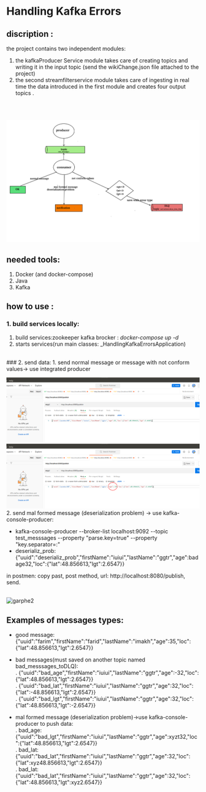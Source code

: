 # Handling Kafka Errors

## discription :
the project contains two independent modules:
1. the kafkaProducer Service module takes care of creating topics and writing it in the input topic (send the wikiChange.json file attached to the project)
2. the second streamfilterservice module takes care of ingesting in real time the data introduced in the first module and creates four output topics .
<br>
<br>

![garphe1](images/gr1.png)
## needed tools:
1. Docker (and docker-compose)
2. Java
3. Kafka
## how to use :
### 1. build services locally:
1. build services:zookeeper kafka brocker : _docker-compose up -d_
3. starts services(run main classes: _HandlingKafkaErrorsApplication)
<br>
### 2. send data:
1. send normal message or message with not conform values-> use integrated producer <br>
  
![normal_message](images/normalmessage.png)
![not_conform_value](images/not_conform_value.png)
<br>
2. send mal formed message (deserialization problem) -> use kafka-console-producer:
   -  kafka-console-producer --broker-list localhost:9092 --topic test_messsages --property "parse.key=true" --property "key.separator=:"
   -  deserializ_prob:{"uuid":"deserializ_prob","firstName":"iuiui","lastName":"ggtr","age":badage32,"loc":{"lat":48.856613,"lgt":2.6547}}


   in postmen: copy past, post method, url: http://localhost:8080/publish, send.
<br>
<br>

![garphe2](images/gr2.png)

## Examples of messages types:

* good message:<br>
{"uuid":"farim","firstName":"farid","lastName":"imakh","age":35,"loc":{"lat":48.856613,"lgt":2.6547}}

* bad messages(must saved on another topic named bad_messsages_toDLQ):<br>
.  {"uuid":"bad_age","firstName":"iuiui","lastName":"ggtr","age":-32,"loc":{"lat":48.856613,"lgt":2.6547}}<br>
.  {"uuid":"bad_lat","firstName":"iuiui","lastName":"ggtr","age":32,"loc":{"lat":-48.856613,"lgt":2.6547}}<br>
.  {"uuid":"bad_lgt","firstName":"iuiui","lastName":"ggtr","age":32,"loc":{"lat":48.856613,"lgt":-2.6547}}<br>

* mal formed message (deserialization problem)->use kafka-console-producer to push data:<br>
. bad_age:{"uuid":"bad_lgt","firstName":"iuiui","lastName":"ggtr","age":xyzt32,"loc":{"lat":48.856613,"lgt":2.6547}}<br>
. bad_lat:{"uuid":"bad_lat","firstName":"iuiui","lastName":"ggtr","age":32,"loc":{"lat":xyz48.856613,"lgt":2.6547}}<br>
. bad_lat:{"uuid":"bad_lat","firstName":"iuiui","lastName":"ggtr","age":32,"loc":{"lat":48.856613,"lgt":xyz2.6547}}<br>
